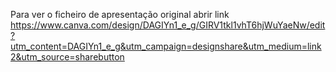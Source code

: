 Para ver o ficheiro de apresentação original abrir link
https://www.canva.com/design/DAGIYn1_e_g/GIRV1tkl1vhT6hjWuYaeNw/edit?utm_content=DAGIYn1_e_g&utm_campaign=designshare&utm_medium=link2&utm_source=sharebutton
